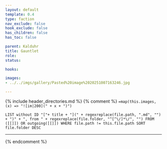 ```yaml
---
layout: default
template: 0.4
type: faction
nav_exclude: false
hook_exclude: false
has_children: false
has_toc: false

parent: Kalduhr
title: Gauntlet
role: 
status:

hooks:

images:
- ../../imgs/gallery/Pasted%20image%2020251007163246.jpg

---
```


{% include header_directories.md %}
{% comment %}
`=map(this.images, (x) => "![im|200](" + x + ")")`
```dataview
LIST without ID "["+ title + "](" + regexreplace(file.path, ".md", "") + ")" + ", from " + regexreplace(file.folder, "^[^\/]*\/", "") FROM ([[]]) OR outgoing([[]]) WHERE file.path != this.file.path SORT file.folder DESC
```
---
{% endcomment %}

